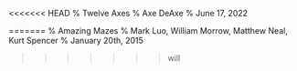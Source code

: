 <<<<<<< HEAD
% Twelve Axes
% Axe DeAxe
% June 17, 2022

=======
% Amazing Mazes
% Mark Luo, William Morrow, Matthew Neal, Kurt Spencer
% January 20th, 2015
>>>>>>> will
